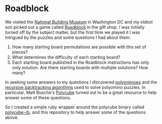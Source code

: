 # Roadblock

We visited the [National Building Museum](https://www.nbm.org/) in Washington DC and my oldest son picked out a game called [Roadblock](https://www.smartgames.eu/uk/one-player-games/roadblock) in the gift shop. I was initially turned off by the subject matter, but the first time we played it I was intrigued by the puzzles and some questions I had about them:
1. How many starting board permutations are possible with this set of pieces?
2. What determines the difficulty of each starting board?
3. Each starting board published in the Roadblock instructions has only only solution. Are there starting boards with multiple solutions? How many?

In seeking some answers to my questions I discovered [polyominoes](https://en.wikipedia.org/wiki/Polyomino) and the [recursive backtracking algorithms](http://www.mattbusche.org/blog/article/polycube/#algorithm) used to solve polyomino puzzles. In particular, Matt Busche's [Polycube](http://www.mattbusche.org/blog/article/polycube/) turned out to be a great resource to help answer some of these questions.

So I created a simple ruby wrapper around the polycube binary called [polycube-rb](https://github.com/jordanderson/polycube-rb), and this repository to help answer some of the questions above.
